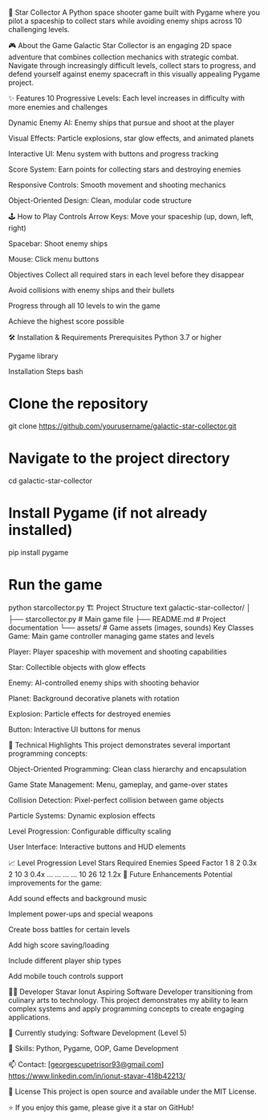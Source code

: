 🌟 Star Collector
A Python space shooter game built with Pygame where you pilot a spaceship to collect stars while avoiding enemy ships across 10 challenging levels.


🎮 About the Game
Galactic Star Collector is an engaging 2D space adventure that combines collection mechanics with strategic combat. Navigate through increasingly difficult levels, collect stars to progress, and defend yourself against enemy spacecraft in this visually appealing Pygame project.

✨ Features
10 Progressive Levels: Each level increases in difficulty with more enemies and challenges

Dynamic Enemy AI: Enemy ships that pursue and shoot at the player

Visual Effects: Particle explosions, star glow effects, and animated planets

Interactive UI: Menu system with buttons and progress tracking

Score System: Earn points for collecting stars and destroying enemies

Responsive Controls: Smooth movement and shooting mechanics

Object-Oriented Design: Clean, modular code structure

🕹️ How to Play
Controls
Arrow Keys: Move your spaceship (up, down, left, right)

Spacebar: Shoot enemy ships

Mouse: Click menu buttons

Objectives
Collect all required stars in each level before they disappear

Avoid collisions with enemy ships and their bullets

Progress through all 10 levels to win the game

Achieve the highest score possible

🛠️ Installation & Requirements
Prerequisites
Python 3.7 or higher

Pygame library

Installation Steps
bash
# Clone the repository
git clone https://github.com/yourusername/galactic-star-collector.git

# Navigate to the project directory
cd galactic-star-collector

# Install Pygame (if not already installed)
pip install pygame

# Run the game
python starcollector.py
🏗️ Project Structure
text
galactic-star-collector/
│
├── starcollector.py          # Main game file
├── README.md                 # Project documentation
└── assets/                   # Game assets (images, sounds)
Key Classes
Game: Main game controller managing game states and levels

Player: Player spaceship with movement and shooting capabilities

Star: Collectible objects with glow effects

Enemy: AI-controlled enemy ships with shooting behavior

Planet: Background decorative planets with rotation

Explosion: Particle effects for destroyed enemies

Button: Interactive UI buttons for menus

🚀 Technical Highlights
This project demonstrates several important programming concepts:

Object-Oriented Programming: Clean class hierarchy and encapsulation

Game State Management: Menu, gameplay, and game-over states

Collision Detection: Pixel-perfect collision between game objects

Particle Systems: Dynamic explosion effects

Level Progression: Configurable difficulty scaling

User Interface: Interactive buttons and HUD elements

📈 Level Progression
Level	Stars Required	Enemies	Speed Factor
1	8	2	0.3x
2	10	3	0.4x
...	...	...	...
10	26	12	1.2x
🔧 Future Enhancements
Potential improvements for the game:

Add sound effects and background music

Implement power-ups and special weapons

Create boss battles for certain levels

Add high score saving/loading

Include different player ship types

Add mobile touch controls support

👨‍💻 Developer
Stavar Ionut
Aspiring Software Developer transitioning from culinary arts to technology. This project demonstrates my ability to learn complex systems and apply programming concepts to create engaging applications.

🔭 Currently studying: Software Development (Level 5)

🌱 Skills: Python, Pygame, OOP, Game Development

📫 Contact: [georgescupetrisor93@gmail.com]
             https://www.linkedin.com/in/ionut-stavar-418b42213/

📄 License
This project is open source and available under the MIT License.

⭐ If you enjoy this game, please give it a star on GitHub!
